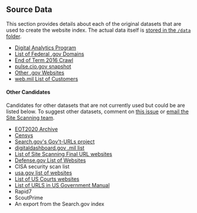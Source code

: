 ## Source Data

This section provides details about each of the original datasets that are used to create the website index.  The actual data itself is [stored in the `/data` folder](https://github.com/GSA/federal-website-index/tree/main/data).  

* [Digital Analytics Program](https://github.com/GSA/federal-website-index/blob/main/source-data/dap.md)
* [List of Federal .gov Domains](https://github.com/GSA/federal-website-index/blob/main/source-data/dotgov-registry-federal.md)
* [End of Term 2016 Crawl](https://github.com/GSA/federal-website-index/blob/main/source-data/eot2016.md)
* [pulse.cio.gov snapshot](https://github.com/GSA/federal-website-index/blob/main/source-data/pulse-snapshot.md)
* [Other .gov Websites](https://github.com/GSA/federal-website-index/blob/main/source-data/other-websites.md)
* [web.mil List of Customers](https://github.com/GSA/federal-website-index/blob/main/source-data/dotmil-websites.md)


#### Other Candidates

Candidates for other datasets that are not currently used but could be are listed below. To suggest other datasets, comment on [this issue](https://github.com/GSA/federal-website-index/issues/5) or [email the Site Scanning team](mailto:site-scanning@gsa.gov).  

* [EOT2020 Archive](https://github.com/end-of-term/eot2020)
* [Censys](https://github.com/GSA/federal-website-index/blob/main/source-data/censys.md)
* [Search.gov's Gov't-URLs project](https://github.com/GSA/govt-urls)
* [digitaldashboard.gov .mil list](https://github.com/GSA/federal-website-index/blob/main/source-data/dotmil_websites-2.md)
* [List of Site Scanning Final URL websites](https://github.com/GSA/federal-website-index/blob/main/source-data/site-scanning-final-websites.md)
* [Defense.gov List of Websites](https://www.defense.gov/Resources/Military-Departments/)
* CISA security scan list
* [usa.gov list of websites](https://www.usa.gov/agency-index)
* [List of US Courts websites](https://www.uscourts.gov/about-federal-courts/federal-courts-public/court-website-links)
* [List of URLS in US Government Manual](https://www.govinfo.gov/bulkdata/GOVMAN)
* Rapid7
* ScoutPrime
* An export from the Search.gov index
